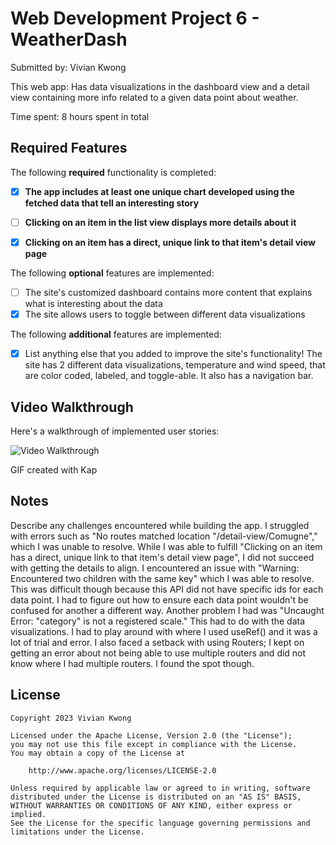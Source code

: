 # Web Development Project 6 - WeatherDash

Submitted by: Vivian Kwong

This web app: Has data visualizations in the dashboard view and a detail view containing more info related to a given data point about weather.

Time spent: 8 hours spent in total

## Required Features

The following **required** functionality is completed:

- [X] **The app includes at least one unique chart developed using the fetched data that tell an interesting story**
- [ ] **Clicking on an item in the list view displays more details about it**
- [X] **Clicking on an item has a direct, unique link to that item's detail view page**


The following **optional** features are implemented:

- [ ] The site's customized dashboard contains more content that explains what is interesting about the data
- [X] The site allows users to toggle between different data visualizations

The following **additional** features are implemented:

* [X] List anything else that you added to improve the site's functionality!
      The site has 2 different data visualizations, temperature and wind speed, that are color coded, labeled, and toggle-able.
      It also has a navigation bar.

## Video Walkthrough

Here's a walkthrough of implemented user stories:

<img src='https://media.giphy.com/media/v1.Y2lkPTc5MGI3NjExeTNyZDNldnB5aDludm5ld21lcXlsYWQ0YXFreG9oZXdscHh5eWoyZCZlcD12MV9pbnRlcm5hbF9naWZfYnlfaWQmY3Q9Zw/oH6xkMaCGPlrpBFGDs/giphy.gif' title='Video Walkthrough' width='' alt='Video Walkthrough' />

<!-- Replace this with whatever GIF tool you used! -->
GIF created with Kap  
<!-- Recommended tools:
[Kap](https://getkap.co/) for macOS
[ScreenToGif](https://www.screentogif.com/) for Windows
[peek](https://github.com/phw/peek) for Linux. -->

## Notes

Describe any challenges encountered while building the app.
I struggled with errors such as "No routes matched location "/detail-view/Comugne"," which I was unable to resolve. While I was able to fulfill "Clicking on an item has a direct, unique link to that item's detail view page", I did not succeed with getting the details to align.
I encountered an issue with "Warning: Encountered two children with the same key" which I was able to resolve. This was difficult though because this API did not have specific ids for each data point. I had to figure out how to ensure each data point wouldn't be confused for another a different way.
Another problem I had was "Uncaught Error: "category" is not a registered scale." This had to do with the data visualizations. I had to play around with where I used useRef() and it was a lot of trial and error.
I also faced a setback with using Routers; I kept on getting an error about not being able to use multiple routers and did not know where I had multiple routers. I found the spot though.

## License

    Copyright 2023 Vivian Kwong

    Licensed under the Apache License, Version 2.0 (the "License");
    you may not use this file except in compliance with the License.
    You may obtain a copy of the License at

        http://www.apache.org/licenses/LICENSE-2.0

    Unless required by applicable law or agreed to in writing, software
    distributed under the License is distributed on an "AS IS" BASIS,
    WITHOUT WARRANTIES OR CONDITIONS OF ANY KIND, either express or implied.
    See the License for the specific language governing permissions and
    limitations under the License.
